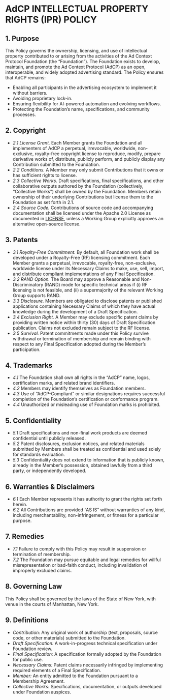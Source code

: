# AdCP INTELLECTUAL PROPERTY RIGHTS (IPR) POLICY

## 1. Purpose
This Policy governs the ownership, licensing, and use of intellectual property contributed to or arising from the activities of the Ad Context Protocol Foundation (the “Foundation”). The Foundation exists to develop, maintain, and promote the Ad Context Protocol (AdCP) as an open, interoperable, and widely adopted advertising standard.  The Policy ensures that AdCP remains:
- Enabling all participants in the advertising ecosystem to implement it without barriers.
- Avoiding proprietary lock-in.
- Ensuring flexibility for AI-powered automation and evolving workflows.
- Protecting the Foundation’s name, specifications, and community processes.

## 2. Copyright
- *2.1 License Grant.* Each Member grants the Foundation and all implementers of AdCP a perpetual, irrevocable, worldwide, non-exclusive, royalty-free copyright license to reproduce, modify, prepare derivative works of, distribute, publicly perform, and publicly display any Contribution submitted to the Foundation.
- *2.2 Conditions.* A Member may only submit Contributions that it owns or has sufficient rights to license.
- *2.3 Collective Works.* Draft specifications, final specifications, and other collaborative outputs authored by the Foundation (collectively, “Collective Works”) shall be owned by the Foundation. Members retain ownership of their underlying Contributions but license them to the Foundation as set forth in 2.1.
- *2.4 Source Code.* Contributions of source code and accompanying documentation shall be licensed under the Apache 2.0 License as documented in [LICENSE](https://github.com/adcontextprotocol/adcp/blob/main/LICENSE), unless a Working Group explicitly approves an alternative open-source license.

## 3. Patents
- *3.1 Royalty-Free Commitment.* By default, all Foundation work shall be developed under a Royalty-Free (RF) licensing commitment. Each Member grants a perpetual, irrevocable, royalty-free, non-exclusive, worldwide license under its Necessary Claims to make, use, sell, import, and distribute compliant implementations of any Final Specification.
- *3.2 RAND Option.* The Board may approve a Reasonable and Non-Discriminatory (RAND) mode for specific technical areas if (i) RF licensing is not feasible, and (ii) a supermajority of the relevant Working Group supports RAND.
- *3.3 Disclosure.* Members are obligated to disclose patents or published applications containing Necessary Claims of which they have actual knowledge during the development of a Draft Specification.
- *3.4 Exclusion Right.* A Member may exclude specific patent claims by providing written notice within thirty (30) days of Draft Specification publication. Claims not excluded remain subject to the RF license.
- *3.5 Survival.* Patent commitments made under this Policy survive withdrawal or termination of membership and remain binding with respect to any Final Specification adopted during the Member’s participation.

## 4. Trademarks
- *4.1* The Foundation shall own all rights in the “AdCP” name, logos, certification marks, and related brand identifiers.
- *4.2* Members may identify themselves as Foundation members.
- *4.3* Use of “AdCP-Compliant” or similar designations requires successful completion of the Foundation’s certification or conformance program.
- *4.4* Unauthorized or misleading use of Foundation marks is prohibited.

## 5. Confidentiality
- *5.1* Draft specifications and non-final work products are deemed confidential until publicly released.
- *5.2* Patent disclosures, exclusion notices, and related materials submitted by Members shall be treated as confidential and used solely for standards evaluation.
- *5.3* Confidentiality does not extend to information that is publicly known, already in the Member’s possession, obtained lawfully from a third party, or independently developed.

## 6. Warranties & Disclaimers
- *6.1* Each Member represents it has authority to grant the rights set forth herein.
- *6.2* All Contributions are provided “AS IS” without warranties of any kind, including merchantability, non-infringement, or fitness for a particular purpose.

## 7. Remedies
- *7.1* Failure to comply with this Policy may result in suspension or termination of membership. 
- *7.2* The Foundation may pursue equitable and legal remedies for willful misrepresentation or bad-faith conduct, including invalidation of improperly excluded claims.

## 8. Governing Law
This Policy shall be governed by the laws of the State of New York, with venue in the courts of Manhattan, New York.

## 9. Definitions
- *Contribution:* Any original work of authorship (text, proposals, source code, or other materials) submitted to the Foundation.
- *Draft Specification:* A work-in-progress technical specification under Foundation review.
- *Final Specification:* A specification formally adopted by the Foundation for public use.
- *Necessary Claims:* Patent claims necessarily infringed by implementing required elements of a Final Specification.
- *Member:* An entity admitted to the Foundation pursuant to a Membership Agreement.
- *Collective Works:* Specifications, documentation, or outputs developed under Foundation auspices.
